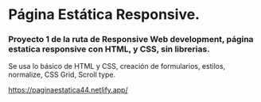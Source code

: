 # Página Estática Responsive.

### Proyecto 1 de la ruta de Responsive Web development, página estatica responsive con HTML, y CSS, sin librerias.

Se usa lo básico de HTML y CSS, creación de formularios, estilos, normalize, CSS Grid, Scroll type.


https://paginaestatica44.netlify.app/
